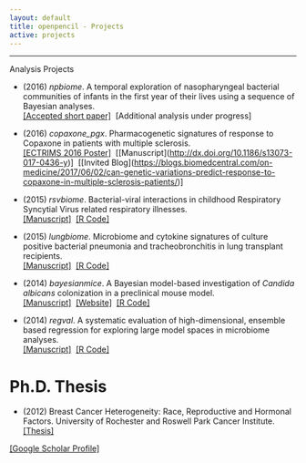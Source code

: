 ```yaml
---
layout: default
title: openpencil - Projects
active: projects
---
```

---
Analysis Projects

*  (2016) _npbiome_. A temporal exploration of nasopharyngeal bacterial communities of infants in the first year of their lives using a sequence of Bayesian analyses.<br/>
[\[Accepted short paper\]](https://sites.google.com/site/compbioworkshopicml2016/accepted-papers)<span style="color:#ffffff;">..</span>\[Additional analysis under progress\]

*  (2016) _copaxone_pgx_. Pharmacogenetic signatures of response to Copaxone in patients with multiple sclerosis. <br/>
[\[ECTRIMS 2016 Poster\]](http://onlinelibrary.ectrims-congress.eu/ectrims/2016/32nd/145517/colin.ross.association.of.a.multi-snp.signature.with.response.to.copaxone.html)<span style="color:#ffffff;">..</span>[\[Manuscript\](http://dx.doi.org/10.1186/s13073-017-0436-y)]<span style="color:#ffffff;">..</span>[\[Invited Blog\](https://blogs.biomedcentral.com/on-medicine/2017/06/02/can-genetic-variations-predict-response-to-copaxone-in-multiple-sclerosis-patients/)]

*  (2015) _rsvbiome_. Bacterial-viral interactions in childhood Respiratory Syncytial Virus related respiratory illnesses.<br/>
[\[Manuscript\]](http://dx.doi.org/10.1038/srep26311)<span style="color:#ffffff;">..</span>[\[R Code\]](https://github.com/openpencil/rsvbiome)

*  (2015) _lungbiome_. Microbiome and cytokine signatures of culture positive bacterial pneumonia and tracheobronchitis in lung transplant recipients.<br/>
[\[Manuscript\]](http://dx.doi.org/10.1111/ajt.13676)<span style="color:#ffffff;">..</span>[\[R Code\]](https://github.com/openpencil/lungbiome)

*  (2014) _bayesianmice_.  A Bayesian model-based investigation of _Candida albicans_ colonization in a preclinical mouse model.  <br/>
[\[Manuscript\]](http://dx.doi.org/10.1038/srep08131)<span style="color:#ffffff;">..</span>[\[Website\]](https://openpencil.github.io/bayesianmice)<span style="color:#ffffff;">..</span>[\[R Code\]](https://github.com/openpencil/bayesianmice)

*  (2014) _regval_. A systematic evaluation of high-dimensional, ensemble based regression for exploring large model spaces in microbiome analyses. <br/>
[\[Manuscript\]](http://dx.doi.org/10.1186/s12859-015-0467-6)<span style="color:#ffffff;">..</span>[\[R Code\]](https://github.com/openpencil/regeval)


# Ph.D. Thesis

*  (2012) Breast Cancer Heterogeneity: Race, Reproductive and Hormonal Factors. University of Rochester and Roswell Park Cancer Institute. [\[Thesis\]](https://urresearch.rochester.edu/institutionalPublicationPublicView.action?institutionalItemId=25083&versionNumber=1)


[\[Google Scholar Profile\]](https://scholar.google.com/citations?hl=en&user=iqjc5xwAAAAJ)
